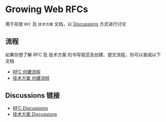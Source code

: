 # Growing Web RFCs

用于存放 `RFC` 及 `技术方案` 文档，以 [Discussions](https://github.com/growing-web/rfcs/discussions) 方式进行讨论

## 流程

如果你想了解 RFC 及 技术方案 的书写规范及创建、提交流程，你可以查阅以下文档

- [RFC 创建流程](./rfcs.md)
- [技术方案 创建流程](./solutions.md)

## Discussions 链接

- [RFC Discussions](https://github.com/growing-web/rfcs/discussions/categories/rfc-discussions)
- [技术方案 Discussions](https://github.com/growing-web/rfcs/discussions/categories/solutions-discussions)
